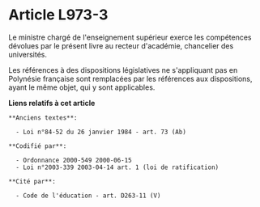 # Article L973-3

Le ministre chargé de l'enseignement supérieur exerce les compétences dévolues par le présent livre au recteur d'académie,
chancelier des universités.

Les références à des dispositions législatives ne s'appliquant pas en Polynésie française sont remplacées par les références
aux dispositions, ayant le même objet, qui y sont applicables.

**Liens relatifs à cet article**

	**Anciens textes**:

	  - Loi n°84-52 du 26 janvier 1984 - art. 73 (Ab)

	**Codifié par**:

	  - Ordonnance 2000-549 2000-06-15
	  - Loi n°2003-339 2003-04-14 art. 1 (loi de ratification)

	**Cité par**:

	  - Code de l'éducation - art. D263-11 (V)
